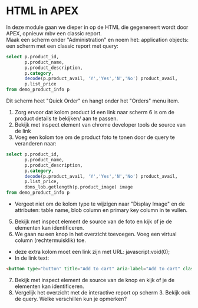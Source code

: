 # HTML in APEX
In deze module gaan we dieper in op de HTML die gegenereert wordt door APEX, opnieuw mbv een classic report.</br>
Maak een scherm onder "Administration" en noem het: application objects: een scherm met een classic report met query:
```SQL
select p.product_id,
       p.product_name, 
       p.product_description, 
       p.category, 
       decode(p.product_avail, 'Y','Yes','N','No') product_avail,
       p.list_price
from demo_product_info p
```
Dit scherm heet "Quick Order" en hangt onder het "Orders" menu item.</br>
1. Zorg ervoor dat kolom product id een link naar scherm 6 is om de product details te bekijken/ aan te passen.
2. Bekijk met inspect element van chrome developer tools de source van de link
3. Voeg een kolom toe om de product foto te tonen door de query te veranderen naar:
```SQL
select p.product_id,
       p.product_name, 
       p.product_description, 
       p.category, 
       decode(p.product_avail, 'Y','Yes','N','No') product_avail,
       p.list_price,
       dbms_lob.getlength(p.product_image) image
from demo_product_info p
```
  - Vergeet niet om de kolom type te wijzigen naar "Display Image" en de attributen: table name, blob column en primary key column in te vullen.
5. Bekijk met inspect element de source van de foto en kijk of je de elementen kan identificeren.
6. We gaan nu een knop in het overzicht toevoegen. Voeg een virtual column (rechtermuisklik) toe.
  - deze extra kolom moet een link zijn met URL: javascript:void(0);
  - In de link text: 
  ```HTML
  <button type="button" title="Add to cart" aria-label="Add to cart" class="t-Button t-Button--noLabel t-Button--icon"><span aria-hidden="true" class="t-Icon fa fa-cart-plus"></span></button>
  ```
7. Bekijk met inspect element de source van de knop en kijk of je de elementen kan identificeren.
8. Vergelijk het overzicht met de interactive report op scherm 3. Bekijk ook de query. Welke verschillen kun je opmerken?